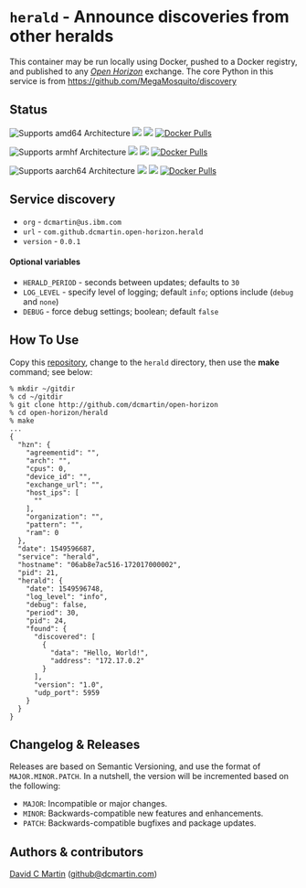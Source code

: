 # `herald` - Announce discoveries from other heralds

This container may be run locally using Docker, pushed to a Docker registry, and published to any [_Open Horizon_][open-horizon] exchange.  The core Python in this service is from https://github.com/MegaMosquito/discovery

## Status

![Supports amd64 Architecture][amd64-shield]
[![](https://images.microbadger.com/badges/image/dcmartin/amd64_herald.svg)](https://microbadger.com/images/dcmartin/amd64_herald "Get your own image badge on microbadger.com")
[![](https://images.microbadger.com/badges/version/dcmartin/amd64_herald.svg)](https://microbadger.com/images/dcmartin/amd64_herald "Get your own version badge on microbadger.com")
[![Docker Pulls][pulls-amd64]][docker-amd64]

[docker-amd64]: https://hub.docker.com/r/dcmartin/amd64_herald
[pulls-amd64]: https://img.shields.io/docker/pulls/dcmartin/amd64_herald.svg

![Supports armhf Architecture][arm-shield]
[![](https://images.microbadger.com/badges/image/dcmartin/arm_herald.svg)](https://microbadger.com/images/dcmartin/arm_herald "Get your own image badge on microbadger.com")
[![](https://images.microbadger.com/badges/version/dcmartin/arm_herald.svg)](https://microbadger.com/images/dcmartin/arm_herald "Get your own version badge on microbadger.com")
[![Docker Pulls][pulls-arm]][docker-arm]

[docker-arm]: https://hub.docker.com/r/dcmartin/arm_herald
[pulls-arm]: https://img.shields.io/docker/pulls/dcmartin/arm_herald.svg

![Supports aarch64 Architecture][arm64-shield]
[![](https://images.microbadger.com/badges/image/dcmartin/arm64_herald.svg)](https://microbadger.com/images/dcmartin/arm64_herald "Get your own image badge on microbadger.com")
[![](https://images.microbadger.com/badges/version/dcmartin/arm64_herald.svg)](https://microbadger.com/images/dcmartin/arm64_herald "Get your own version badge on microbadger.com")
[![Docker Pulls][pulls-arm64]][docker-arm64]

[docker-arm64]: https://hub.docker.com/r/dcmartin/arm64_herald
[pulls-arm64]: https://img.shields.io/docker/pulls/dcmartin/arm64_herald.svg

[arm64-shield]: https://img.shields.io/badge/aarch64-yes-green.svg
[amd64-shield]: https://img.shields.io/badge/amd64-yes-green.svg
[arm-shield]: https://img.shields.io/badge/armhf-yes-green.svg

## Service discovery
+ `org` - `dcmartin@us.ibm.com`
+ `url` - `com.github.dcmartin.open-horizon.herald`
+ `version` - `0.0.1`

#### Optional variables
+ `HERALD_PERIOD` - seconds between updates; defaults to `30`
+ `LOG_LEVEL` - specify level of logging; default `info`; options include (`debug` and `none`)
+ `DEBUG` - force debug settings; boolean; default `false`

## How To Use

Copy this [repository][repository], change to the `herald` directory, then use the **make** command; see below:

```
% mkdir ~/gitdir
% cd ~/gitdir
% git clone http://github.com/dcmartin/open-horizon
% cd open-horizon/herald
% make
...
{
  "hzn": {
    "agreementid": "",
    "arch": "",
    "cpus": 0,
    "device_id": "",
    "exchange_url": "",
    "host_ips": [
      ""
    ],
    "organization": "",
    "pattern": "",
    "ram": 0
  },
  "date": 1549596687,
  "service": "herald",
  "hostname": "06ab8e7ac516-172017000002",
  "pid": 21,
  "herald": {
    "date": 1549596748,
    "log_level": "info",
    "debug": false,
    "period": 30,
    "pid": 24,
    "found": {
      "discovered": [
        {
          "data": "Hello, World!",
          "address": "172.17.0.2"
        }
      ],
      "version": "1.0",
      "udp_port": 5959
    }
  }
}
```

## Changelog & Releases

Releases are based on Semantic Versioning, and use the format
of ``MAJOR.MINOR.PATCH``. In a nutshell, the version will be incremented
based on the following:

- ``MAJOR``: Incompatible or major changes.
- ``MINOR``: Backwards-compatible new features and enhancements.
- ``PATCH``: Backwards-compatible bugfixes and package updates.

## Authors & contributors

[David C Martin][dcmartin] (github@dcmartin.com)

[userinput]: https://github.com/dcmartin/open-horizon/blob/master/herald/userinput.json
[service-json]: https://github.com/dcmartin/open-horizon/blob/master/herald/service.json
[build-json]: https://github.com/dcmartin/open-horizon/blob/master/herald/build.json
[dockerfile]: https://github.com/dcmartin/open-horizon/blob/master/herald/Dockerfile


[dcmartin]: https://github.com/dcmartin
[edge-fabric]: https://console.test.cloud.ibm.com/docs/services/edge-fabric/getting-started.html
[edge-install]: https://console.test.cloud.ibm.com/docs/services/edge-fabric/adding-devices.html
[edge-slack]: https://ibm-appsci.slack.com/messages/edge-fabric-users/
[ibm-apikeys]: https://console.bluemix.net/iam/#/apikeys
[ibm-registration]: https://console.bluemix.net/registration/
[issue]: https://github.com/dcmartin/open-horizon/issues
[macos-install]: http://pkg.bluehorizon.network/macos
[open-horizon]: http://github.com/open-horizon/
[repository]: https://github.com/dcmartin/open-horizon
[setup]: https://github.com/dcmartin/open-horizon/blob/master/setup/README.md

